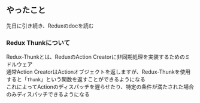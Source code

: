 ## やったこと
先日に引き続き、Reduxのdocを読む

### Redux Thunkについて
Redux-Thunkとは、ReduxのAction Creatorに非同期処理を実装するためのミドルウェア  
通常Action CreatorはActionオブジェクトを返しますが、Redux-Thunkを使用すると「`Thunk`」という関数を返すことができるようになる  
これによってActionのディスパッチを遅らせたり、特定の条件が満たされた場合のみディスパッチできるようになる  

